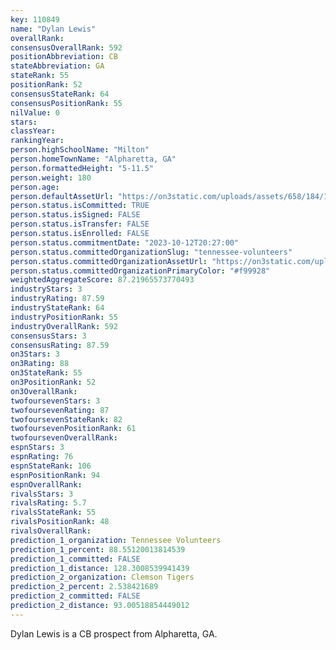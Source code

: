 ```yaml
---
key: 110849
name: "Dylan Lewis"
overallRank: 
consensusOverallRank: 592
positionAbbreviation: CB
stateAbbreviation: GA
stateRank: 55
positionRank: 52
consensusStateRank: 64
consensusPositionRank: 55
nilValue: 0
stars: 
classYear: 
rankingYear: 
person.highSchoolName: "Milton"
person.homeTownName: "Alpharetta, GA"
person.formattedHeight: "5-11.5"
person.weight: 180
person.age: 
person.defaultAssetUrl: "https://on3static.com/uploads/assets/658/184/184658.png"
person.status.isCommitted: TRUE
person.status.isSigned: FALSE
person.status.isTransfer: FALSE
person.status.isEnrolled: FALSE
person.status.commitmentDate: "2023-10-12T20:27:00"
person.status.committedOrganizationSlug: "tennessee-volunteers"
person.status.committedOrganizationAssetUrl: "https://on3static.com/uploads/assets/266/150/150266.svg"
person.status.committedOrganizationPrimaryColor: "#f99928"
weightedAggregateScore: 87.21965573770493
industryStars: 3
industryRating: 87.59
industryStateRank: 64
industryPositionRank: 55
industryOverallRank: 592
consensusStars: 3
consensusRating: 87.59
on3Stars: 3
on3Rating: 88
on3StateRank: 55
on3PositionRank: 52
on3OverallRank: 
twofoursevenStars: 3
twofoursevenRating: 87
twofoursevenStateRank: 82
twofoursevenPositionRank: 61
twofoursevenOverallRank: 
espnStars: 3
espnRating: 76
espnStateRank: 106
espnPositionRank: 94
espnOverallRank: 
rivalsStars: 3
rivalsRating: 5.7
rivalsStateRank: 55
rivalsPositionRank: 48
rivalsOverallRank: 
prediction_1_organization: Tennessee Volunteers
prediction_1_percent: 88.55120013814539
prediction_1_committed: FALSE
prediction_1_distance: 128.3008539941439
prediction_2_organization: Clemson Tigers
prediction_2_percent: 2.538421689
prediction_2_committed: FALSE
prediction_2_distance: 93.00518854449012
---
```

Dylan Lewis is a CB prospect from Alpharetta, GA.